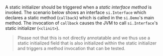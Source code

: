 [//]: # (MAIN: si.Demo)
A static initializer should be triggered when a *static interface method* is invoked. The scenario below
shows an interface ```si.Interface``` which declares a static method (```callback```) which is called in the
```si.Demo```'s main method. The invocation of ```callback``` causes the JVM to call ```si.Interface```'s
 static initializer (```<clinit>```). 
 >Please not that this is not directly annotatable and we thus use a static initialized field that
 is also initialized within the static initializer and triggers a method invocation that can be tested.
